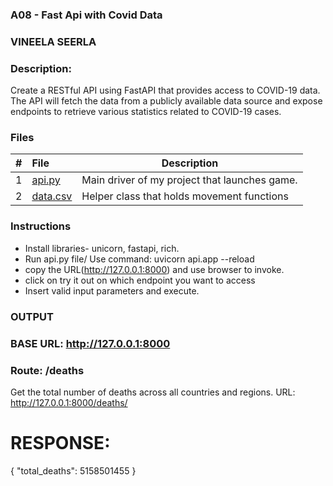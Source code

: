 ### A08 - Fast Api with Covid Data
### VINEELA SEERLA
### Description:

Create a RESTful API using FastAPI that provides access to COVID-19 data.
The API will fetch the data from a publicly available data source and expose endpoints to retrieve various statistics related to COVID-19 cases.

### Files

|   #   | File                  | Description                                        |
| :---: | :-------------------- | -------------------------------------------------- |
|   1   | [api.py](api.py)      | Main driver of my project that launches game.      |
|   2   | [data.csv](data.csv)  | Helper class that holds movement functions         |


### Instructions

- Install libraries- unicorn, fastapi, rich.
- Run api.py file/ Use command: uvicorn api.app --reload 
- copy the URL(http://127.0.0.1:8000) and use browser to invoke.
- click on try it out on which endpoint you want to access
- Insert valid input parameters and execute.

### OUTPUT
### BASE URL: http://127.0.0.1:8000
### Route: /deaths
Get the total number of deaths across all countries and regions.
URL: http://127.0.0.1:8000/deaths/
# RESPONSE: 
{
  "total_deaths": 5158501455
}


